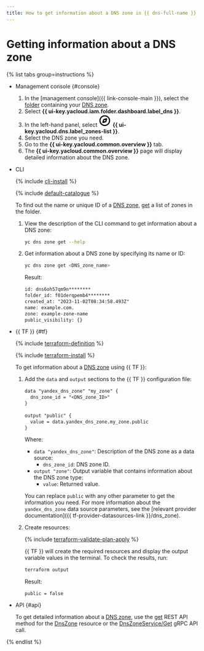 ```yaml
---
title: How to get information about a DNS zone in {{ dns-full-name }}
---
```


# Getting information about a DNS zone

{% list tabs group=instructions %}

- Management console {#console}

  1. In the [management console]({{ link-console-main }}), select the [folder](../../resource-manager/concepts/resources-hierarchy.md#folder) containing your [DNS zone](../concepts/dns-zone.md).
  1. Select **{{ ui-key.yacloud.iam.folder.dashboard.label_dns }}**.
  1. In the left-hand panel, select ![image](../../_assets/console-icons/compass.svg) **{{ ui-key.yacloud.dns.label_zones-list }}**.
  1. Select the DNS zone you need.
  1. Go to the **{{ ui-key.yacloud.common.overview }}** tab.
  1. The **{{ ui-key.yacloud.common.overview }}** page will display detailed information about the DNS zone.

- CLI

  {% include [cli-install](../../_includes/cli-install.md) %}

  {% include [default-catalogue](../../_includes/default-catalogue.md) %}

  To find out the name or unique ID of a [DNS zone](../concepts/dns-zone.md), [get](zone-list.md) a list of zones in the folder.

  1. View the description of the CLI command to get information about a DNS zone:

      ```bash
      yc dns zone get --help
      ```

  1. Get information about a DNS zone by specifying its name or ID:

      ```bash
      yc dns zone get <DNS_zone_name>
      ```

      Result:

      ```text
      id: dns6oh57qm9n********
      folder_id: f01derqpemb4********
      created_at: "2023-11-02T08:34:58.493Z"
      name: example.com.
      zone: example-zone-name
      public_visibility: {}
      ```

- {{ TF }} {#tf}

  {% include [terraform-definition](../../_tutorials/_tutorials_includes/terraform-definition.md) %}

  {% include [terraform-install](../../_includes/terraform-install.md) %}

  To get information about a [DNS zone](../concepts/dns-zone.md) using {{ TF }}:
  1. Add the `data` and `output` sections to the {{ TF }} configuration file:

     ```hcl
     data "yandex_dns_zone" "my_zone" {
       dns_zone_id = "<DNS_zone_ID>"
     }

     output "public" {
       value = data.yandex_dns_zone.my_zone.public
     }
     ```

     Where:
     * `data "yandex_dns_zone"`: Description of the DNS zone as a data source:
       * `dns_zone_id`: DNS zone ID.
     * `output "zone"`: Output variable that contains information about the DNS zone type:
       * `value`: Returned value.

     You can replace `public` with any other parameter to get the information you need. For more information about the `yandex_dns_zone` data source parameters, see the [relevant provider documentation]({{ tf-provider-datasources-link }}/dns_zone).
  1. Create resources:

     {% include [terraform-validate-plan-apply](../../_tutorials/_tutorials_includes/terraform-validate-plan-apply.md) %}

     {{ TF }} will create the required resources and display the output variable values in the terminal. To check the results, run:

     ```bash
     terraform output
     ```

     Result:

     ```text
     public = false
     ```

- API {#api}

  To get detailed information about a [DNS zone](../concepts/dns-zone.md), use the [get](../api-ref/DnsZone/get.md) REST API method for the [DnsZone](../api-ref/DnsZone/index.md) resource or the [DnsZoneService/Get](../api-ref/grpc/DnsZone/get.md) gRPC API call.

{% endlist %}

